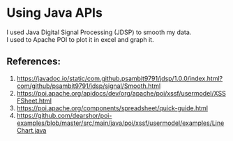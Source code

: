 # Using Java APIs

I used Java Digital Signal Processing (JDSP) to smooth my data. \
I used to Apache POI to plot it in excel and graph it.




## References:
1. https://javadoc.io/static/com.github.psambit9791/jdsp/1.0.0/index.html?com/github/psambit9791/jdsp/signal/Smooth.html
2. https://poi.apache.org/apidocs/dev/org/apache/poi/xssf/usermodel/XSSFSheet.html
3. https://poi.apache.org/components/spreadsheet/quick-guide.html
4. https://github.com/dearshor/poi-examples/blob/master/src/main/java/poi/xssf/usermodel/examples/LineChart.java 
